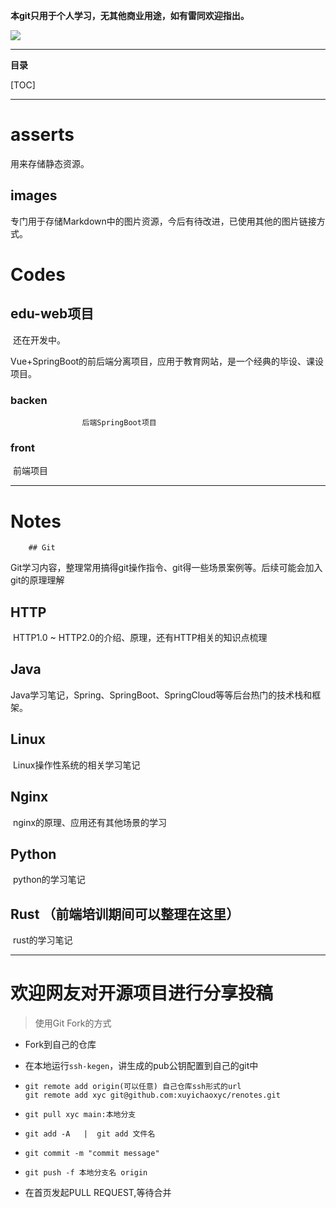 **本git只用于个人学习，无其他商业用途，如有雷同欢迎指出。** 

<div style="align: center">
	<img src="asserts/images/书.png"/>
</div>

------

**目录**


[TOC]

------

# asserts 

用来存储静态资源。

## images  

专门用于存储Markdown中的图片资源，今后有待改进，已使用其他的图片链接方式。

# Codes  

## edu-web项目  

​		还在开发中。

​		Vue+SpringBoot的前后端分离项目，应用于教育网站，是一个经典的毕设、课设项目。  

### 		backen  

 					后端SpringBoot项目  

### 		front  

​					前端项目  

------

# Notes  

		## Git  

​		Git学习内容，整理常用搞得git操作指令、git得一些场景案例等。后续可能会加入git的原理理解

## HTTP  

​		HTTP1.0 ~ HTTP2.0的介绍、原理，还有HTTP相关的知识点梳理  

## Java  

​		Java学习笔记，Spring、SpringBoot、SpringCloud等等后台热门的技术栈和框架。  

## Linux  

​		Linux操作性系统的相关学习笔记  

## Nginx  

​		nginx的原理、应用还有其他场景的学习  

## Python  

​		python的学习笔记  

## Rust  （前端培训期间可以整理在这里）

​		rust的学习笔记  

------

# 欢迎网友对开源项目进行分享投稿  

> 使用Git Fork的方式

+ Fork到自己的仓库  

+ 在本地运行```ssh-kegen```，讲生成的pub公钥配置到自己的git中

+ ```git
  git remote add origin(可以任意) 自己仓库ssh形式的url
  git remote add xyc git@github.com:xuyichaoxyc/renotes.git
  ```

+ ```git
  git pull xyc main:本地分支
  ```

+ ```git
  git add -A   |  git add 文件名
  ```

+ ```git
  git commit -m "commit message"
  ```

+ ```git
  git push -f 本地分支名 origin
  ```

+ 在首页发起PULL REQUEST,等待合并



